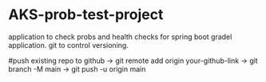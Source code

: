 # AKS-prob-test-project
application to check probs and health checks for spring boot gradel application. git to control versioning.

#push existing repo to github
-> git remote add origin your-github-link
-> git branch -M main
-> git push -u origin main
